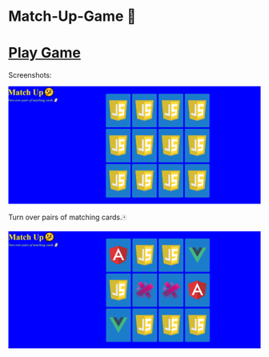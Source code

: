 # Match-Up-Game 🤔

# [Play Game]

[Play Game]: https://bhavika022.github.io/Match-Up-Game/

Screenshots:

![Main Page](./img/ss/1.png)

Turn over pairs of matching cards.🀄

![Game](./img/ss/2.png) 

